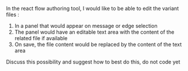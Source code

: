 In the react flow authoring tool, I would like to be able to edit the variant files : 

1) In a panel that would appear on message or edge selection
2) The panel would have an editable text area with the content of the related file if available
3) On save, the file content would be replaced by the content of the text area

Discuss this possibility and suggest how to best do this, do not code yet